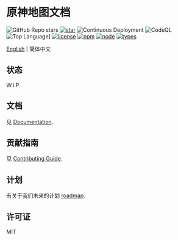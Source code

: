 # 原神地图文档

![GitHub Repo stars](https://img.shields.io/github/stars/jiazengp/GenshinMapDocs)
[![star](https://gitee.com/KYJGYSDT/yuanshendocs/badge/star.svg?theme=dark)](https://gitee.com/KYJGYSDT/yuanshendocs/stargazers)
![Continuous Deployment](https://img.shields.io/github/workflow/status/jiazengp/GenshinMapDocs/Build)
![CodeQL](https://img.shields.io/github/workflow/status/jiazengp/GenshinMapDocs/CodeQL/master)
![Top Language](https://img.shields.io/github/languages/top/jiazengp/GenshinMapDocs)]
[![license](https://img.shields.io/badge/license-MIT-green)](https://gitee.com/KYJGYSDT/yuanshendocs/blob/master/LICENSE)
[![npm](https://img.shields.io/npm/v/2)](https://www.npmjs.com/)
[![node](https://img.shields.io/badge/node-%3E%3D%2012.0.0-brightgreen)](https://nodejs.org/)
[![types](https://img.shields.io/npm/types/ts)](https://img.shields.io/npm/types/ts)

[English](./README.md) | 简体中文

## 状态

W.I.P.

## 文档

见 [Documentation](https://yuanshen.site/docs/developer/documentation).

## 贡献指南

见 [Contributing Guide](https://yuanshen.site/docs/contributing.html).

## 计划

有关于我们未来的计划 [roadmap](https://yuanshen.site/docs/developer/documentation/roadmap.html).

## 许可证

MIT
